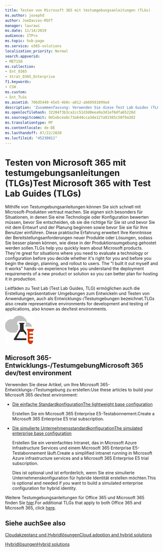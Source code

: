 ```yaml
---
title: Testen von Microsoft 365 mit testumgebungsanleitungen (TLGs)
ms.author: josephd
author: JoeDavies-MSFT
manager: laurawi
ms.date: 11/14/2019
audience: ITPro
ms.topic: hub-page
ms.service: o365-solutions
localization_priority: Normal
search.appverid:
- MET150
ms.collection:
- Ent_O365
- Strat_O365_Enterprise
f1.keywords:
- CSH
ms.custom:
- Ent_TLGs
ms.assetid: 706d5449-45e5-4b0c-a012-ab60501899ad
description: 'Zusammenfassung: Verwenden Sie diese Test Lab Guides (TLGs), um Demo, Machbarkeitsstudie oder Entwicklungs-/Test Umgebungen für Microsoft 365 einzurichten.'
ms.openlocfilehash: 32204f3b3ca2cc51d3d0eea9a3d1ef6dfa65228d
ms.sourcegitcommit: 0d1ebcea8c73a644cca3de127a93385c58f9a302
ms.translationtype: MT
ms.contentlocale: de-DE
ms.lasthandoff: 07/22/2020
ms.locfileid: "45230011"
---
```

# <a name="test-microsoft-365-with-test-lab-guides-tlgs"></a><span data-ttu-id="3ae67-103">Testen von Microsoft 365 mit testumgebungsanleitungen (TLGs)</span><span class="sxs-lookup"><span data-stu-id="3ae67-103">Test Microsoft 365 with Test Lab Guides (TLGs)</span></span>

<span data-ttu-id="3ae67-p101">Mithilfe von Testumgebungsanleitungen können Sie sich schnell mit Microsoft-Produkten vertraut machen. Sie eignen sich besonders für Situationen, in denen Sie eine Technologie oder Konfiguration bewerten müssen, bevor Sie entscheiden, ob sie die richtige für Sie ist und bevor Sie mit dem Entwurf und der Planung beginnen sowie bevor Sie sie für Ihre Benutzer einführen. Diese praktische Erfahrung erweitert Ihre Kenntnisse der Bereitstellungsanforderungen neuer Produkte oder Lösungen, sodass Sie besser planen können, wie diese in der Produktionsumgebung gehostet werden sollen.</span><span class="sxs-lookup"><span data-stu-id="3ae67-p101">TLGs help you quickly learn about Microsoft products. They're great for situations where you need to evaluate a technology or configuration before you decide whether it's right for you and before you begin the design, planning, and rollout to users. The "I built it out myself and it works" hands-on experience helps you understand the deployment requirements of a new product or solution so you can better plan for hosting it in production.</span></span>
  
<span data-ttu-id="3ae67-107">Leitfäden zu Test Lab (Test Lab Guides, TLG) ermöglichen auch die Erstellung repräsentativer Umgebungen zum Entwickeln und Testen von Anwendungen, auch als Entwicklungs-/Testumgebungen bezeichnet.</span><span class="sxs-lookup"><span data-stu-id="3ae67-107">TLGs also create representative environments for development and testing of applications, also known as dev/test environments.</span></span>
  
![Testumgebungsanleitungen in der Microsoft Cloud](media/24ad0d1b-3274-40fb-972a-b8188b7268d1.png)
  
## <a name="microsoft-365-devtest-environment"></a><span data-ttu-id="3ae67-109">Microsoft 365-Entwicklungs-/Testumgebung</span><span class="sxs-lookup"><span data-stu-id="3ae67-109">Microsoft 365 dev/test environment</span></span>

<span data-ttu-id="3ae67-110">Verwenden Sie diese Artikel, um Ihre Microsoft 365-Entwicklungs-/Testumgebung zu erstellen:</span><span class="sxs-lookup"><span data-stu-id="3ae67-110">Use these articles to build your Microsoft 365 dev/test environment:</span></span>
  
- [<span data-ttu-id="3ae67-111">Die einfache Standardkonfiguration</span><span class="sxs-lookup"><span data-stu-id="3ae67-111">The lightweight base configuration</span></span>](https://docs.microsoft.com/microsoft-365/enterprise/lightweight-base-configuration-microsoft-365-enterprise)
    
    <span data-ttu-id="3ae67-112">Erstellen Sie ein Microsoft 365 Enterprise E5-Testabonnement.</span><span class="sxs-lookup"><span data-stu-id="3ae67-112">Create a Microsoft 365 Enterprise E5 trial subscription.</span></span>

- [<span data-ttu-id="3ae67-113">Die simulierte Unternehmensstandardkonfiguration</span><span class="sxs-lookup"><span data-stu-id="3ae67-113">The simulated enterprise base configuration</span></span>](https://docs.microsoft.com/microsoft-365/enterprise/simulated-ent-base-configuration-microsoft-365-enterprise)
    
    <span data-ttu-id="3ae67-114">Erstellen Sie ein vereinfachtes Intranet, das in Microsoft Azure Infrastructure Services und einem Microsoft 365 Enterprise E5-Testabonnement läuft.</span><span class="sxs-lookup"><span data-stu-id="3ae67-114">Create a simplified intranet running in Microsoft Azure infrastructure services and a Microsoft 365 Enterprise E5 trial subscription.</span></span> 

    <span data-ttu-id="3ae67-115">Dies ist optional und ist erforderlich, wenn Sie eine simulierte Unternehmenskonfiguration für hybride Identität erstellen möchten.</span><span class="sxs-lookup"><span data-stu-id="3ae67-115">This is optional and needed if you want to build a simulated enterprise configuration for hybrid identity.</span></span>
    
<span data-ttu-id="3ae67-116">Weitere Testumgebungsanleitungen für Office 365 und Microsoft 365 finden Sie [hier](https://docs.microsoft.com/microsoft-365/enterprise/m365-enterprise-test-lab-guides).</span><span class="sxs-lookup"><span data-stu-id="3ae67-116">For additional TLGs that apply to both Office 365 and Microsoft 365, click [here](https://docs.microsoft.com/microsoft-365/enterprise/m365-enterprise-test-lab-guides).</span></span>  
    
## <a name="see-also"></a><span data-ttu-id="3ae67-117">Siehe auch</span><span class="sxs-lookup"><span data-stu-id="3ae67-117">See also</span></span>

[<span data-ttu-id="3ae67-118">Cloudakzeptanz und Hybridlösungen</span><span class="sxs-lookup"><span data-stu-id="3ae67-118">Cloud adoption and hybrid solutions</span></span>](cloud-adoption-and-hybrid-solutions.yml)
  
[<span data-ttu-id="3ae67-119">Hybridlösungen</span><span class="sxs-lookup"><span data-stu-id="3ae67-119">Hybrid solutions</span></span>](hybrid-solutions.md)
